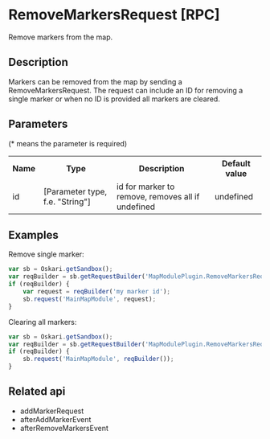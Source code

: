 # RemoveMarkersRequest [RPC]

Remove markers from the map.

## Description

Markers can be removed from the map by sending a RemoveMarkersRequest. The request can include an ID for removing a single marker or when no ID is provided all markers are cleared. 

## Parameters

(* means the parameter is required)

<table class="table">
<tr>
  <th> Name</th><th> Type</th><th> Description</th><th> Default value</th>
</tr>
<tr>
  <td> id </td><td> [Parameter type, f.e. "String"]</td><td> id for marker to remove, removes all if undefined </td><td> undefined </td>
</tr>
</table>

## Examples

Remove single marker:
```javascript
var sb = Oskari.getSandbox();
var reqBuilder = sb.getRequestBuilder('MapModulePlugin.RemoveMarkersRequest');
if (reqBuilder) {
    var request = reqBuilder('my marker id');
    sb.request('MainMapModule', request);
}
```

Clearing all markers:
```javascript
var sb = Oskari.getSandbox();
var reqBuilder = sb.getRequestBuilder('MapModulePlugin.RemoveMarkersRequest');
if (reqBuilder) {
    sb.request('MainMapModule', reqBuilder());
}
```

## Related api

- addMarkerRequest
- afterAddMarkerEvent
- afterRemoveMarkersEvent